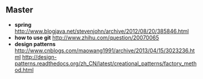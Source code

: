 ## Master

- **spring** http://www.blogjava.net/stevenjohn/archive/2012/08/20/385846.html
- **how to use git**  http://www.zhihu.com/question/20070065
- **design patterns** http://www.cnblogs.com/maowang1991/archive/2013/04/15/3023236.html
                http://design-patterns.readthedocs.org/zh_CN/latest/creational_patterns/factory_method.html
